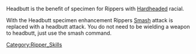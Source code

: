Headbutt is the benefit of specimen for Rippers with
[Hardheaded](Racial_Hardheaded "wikilink") racial.

With the Headbutt specimen enhancement Rippers [Smash](Smash "wikilink")
attack is replaced with a headbutt attack. You do not need to be
wielding a weapon to headbutt, just use the smash command.

[Category:Ripper_Skills](Category:Ripper_Skills "wikilink")

